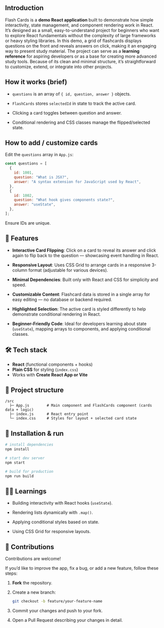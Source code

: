 ## Introduction

Flash Cards is a **demo React application** built to demonstrate how simple interactivity, state management, and component rendering work in React. It’s designed as a small, easy-to-understand project for beginners who want to explore React fundamentals without the complexity of large frameworks or heavy styling libraries. In this demo, a grid of flashcards displays questions on the front and reveals answers on click, making it an engaging way to present study material. The project can serve as a **learning reference** for aspiring developers or as a base for creating more advanced study tools. Because of its clean and minimal structure, it’s straightforward to customize, extend, or integrate into other projects.

## How it works (brief)

- `questions` is an array of `{ id, question, answer }` objects.

- `FlashCards` stores `selectedId` in state to track the active card.

- Clicking a card toggles between question and answer.

- Conditional rendering and CSS classes manage the flipped/selected state.

## How to add / customize cards

Edit the `questions` array in `App.js`:

```js
const questions = [
  {
    id: 1001,
    question: "What is JSX?",
    answer: "A syntax extension for JavaScript used by React",
  },
  {
    id: 1002,
    question: "What hook gives components state?",
    answer: "useState",
  },
];
```

Ensure IDs are unique.

## 🌟 Features

- **Interactive Card Flipping**: Click on a card to reveal its answer and click again to flip back to the question — showcasing event handling in React.

- **Responsive Layout**: Uses CSS Grid to arrange cards in a responsive 3-column format (adjustable for various devices).

- **Minimal Dependencies**: Built only with React and CSS for simplicity and speed.

- **Customizable Content**: Flashcard data is stored in a single array for easy editing — no database or backend required.

- **Highlighted Selection**: The active card is styled differently to help demonstrate conditional rendering in React.

- **Beginner-Friendly Code**: Ideal for developers learning about state (`useState`), mapping arrays to components, and applying conditional classes.

## 🛠️ Tech stack

- **React** (functional components + hooks)
- **Plain CSS** for styling (`index.css`)
- Works with **Create React App or Vite**

## 📁 Project structure

```
/src
  ├─ App.js        # Main component and FlashCards component (cards data + logic)
  ├─ index.js      # React entry point
  └─ index.css     # Styles for layout + selected card state
```

## 🏃 Installation & run

```bash
# install dependencies
npm install

# start dev server
npm start

# build for production
npm run build
```

## 👨‍💻 Learnings

- Building interactivity with React hooks (`useState`).

- Rendering lists dynamically with `.map()`.

- Applying conditional styles based on state.

- Using CSS Grid for responsive layouts.

## 🤝 Contributions

Contributions are welcome!

If you’d like to improve the app, fix a bug, or add a new feature, follow these steps:

1. **Fork** the repository.

2. Create a new branch:
   ```bash
   git checkout -b feature/your-feature-name
   ```
3. Commit your changes and push to your fork.

4. Open a Pull Request describing your changes in detail.
